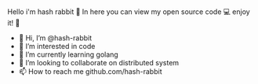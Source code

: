 Hello i'm hash rabbit 🐇
In here you can view my open source code 💻
enjoy it! 🚀

- 👋 Hi, I’m @hash-rabbit
- 👀 I’m interested in code
- 🌱 I’m currently learning golang
- 💞️ I’m looking to collaborate on distributed system
- 📫 How to reach me github.com/hash-rabbit

<!---
hash-rabbit/hash-rabbit is a ✨ special ✨ repository because its `README.md` (this file) appears on your GitHub profile.
You can click the Preview link to take a look at your changes.
--->
